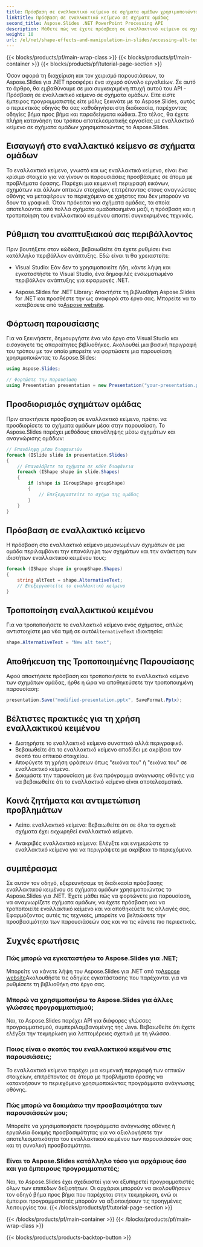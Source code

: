 ```yaml
---
title: Πρόσβαση σε εναλλακτικό κείμενο σε σχήματα ομάδων χρησιμοποιώντας το Aspose.Slides
linktitle: Πρόσβαση σε εναλλακτικό κείμενο σε σχήματα ομάδας
second_title: Aspose.Slides .NET PowerPoint Processing API
description: Μάθετε πώς να έχετε πρόσβαση σε εναλλακτικό κείμενο σε σχήματα ομάδων χρησιμοποιώντας το Aspose.Slides για .NET. Οδηγός βήμα προς βήμα με παραδείγματα κώδικα.
weight: 10
url: /el/net/shape-effects-and-manipulation-in-slides/accessing-alt-text-group-shapes/
---
```


{{< blocks/products/pf/main-wrap-class >}}
{{< blocks/products/pf/main-container >}}
{{< blocks/products/pf/tutorial-page-section >}}


Όσον αφορά τη διαχείριση και τον χειρισμό παρουσιάσεων, το Aspose.Slides για .NET προσφέρει ένα ισχυρό σύνολο εργαλείων. Σε αυτό το άρθρο, θα εμβαθύνουμε σε μια συγκεκριμένη πτυχή αυτού του API - Πρόσβαση σε εναλλακτικό κείμενο σε σχήματα ομάδων. Είτε είστε έμπειρος προγραμματιστής είτε μόλις ξεκινάτε με το Aspose.Slides, αυτός ο περιεκτικός οδηγός θα σας καθοδηγήσει στη διαδικασία, παρέχοντας οδηγίες βήμα προς βήμα και παραδείγματα κώδικα. Στο τέλος, θα έχετε πλήρη κατανόηση του τρόπου αποτελεσματικής εργασίας με εναλλακτικό κείμενο σε σχήματα ομάδων χρησιμοποιώντας το Aspose.Slides.

## Εισαγωγή στο εναλλακτικό κείμενο σε σχήματα ομάδων

Το εναλλακτικό κείμενο, γνωστό και ως εναλλακτικό κείμενο, είναι ένα κρίσιμο στοιχείο για να γίνουν οι παρουσιάσεις προσβάσιμες σε άτομα με προβλήματα όρασης. Παρέχει μια κειμενική περιγραφή εικόνων, σχημάτων και άλλων οπτικών στοιχείων, επιτρέποντας στους αναγνώστες οθόνης να μεταφέρουν το περιεχόμενο σε χρήστες που δεν μπορούν να δουν τα γραφικά. Όταν πρόκειται για σχήματα ομάδας, τα οποία αποτελούνται από πολλά σχήματα ομαδοποιημένα μαζί, η πρόσβαση και η τροποποίηση του εναλλακτικού κειμένου απαιτεί συγκεκριμένες τεχνικές.

## Ρύθμιση του αναπτυξιακού σας περιβάλλοντος

Πριν βουτήξετε στον κώδικα, βεβαιωθείτε ότι έχετε ρυθμίσει ένα κατάλληλο περιβάλλον ανάπτυξης. Εδώ είναι τι θα χρειαστείτε:

- Visual Studio: Εάν δεν το χρησιμοποιείτε ήδη, κάντε λήψη και εγκαταστήστε το Visual Studio, ένα δημοφιλές ενσωματωμένο περιβάλλον ανάπτυξης για εφαρμογές .NET.

-  Aspose.Slides for .NET Library: Αποκτήστε τη βιβλιοθήκη Aspose.Slides for .NET και προσθέστε την ως αναφορά στο έργο σας. Μπορείτε να το κατεβάσετε από το[Aspose website](https://reference.aspose.com/slides/net/).

## Φόρτωση παρουσίασης

Για να ξεκινήσετε, δημιουργήστε ένα νέο έργο στο Visual Studio και εισαγάγετε τις απαραίτητες βιβλιοθήκες. Ακολουθεί μια βασική περιγραφή του τρόπου με τον οποίο μπορείτε να φορτώσετε μια παρουσίαση χρησιμοποιώντας το Aspose.Slides:

```csharp
using Aspose.Slides;

// Φορτώστε την παρουσίαση
using Presentation presentation = new Presentation("your-presentation.pptx");
```

## Προσδιορισμός σχημάτων ομάδας

Πριν αποκτήσετε πρόσβαση σε εναλλακτικό κείμενο, πρέπει να προσδιορίσετε τα σχήματα ομάδων μέσα στην παρουσίαση. Το Aspose.Slides παρέχει μεθόδους επανάληψης μέσω σχημάτων και αναγνώρισης ομάδων:

```csharp
// Επανάληψη μέσω διαφανειών
foreach (ISlide slide in presentation.Slides)
{
    // Επαναλάβετε τα σχήματα σε κάθε διαφάνεια
    foreach (IShape shape in slide.Shapes)
    {
        if (shape is IGroupShape groupShape)
        {
            // Επεξεργαστείτε το σχήμα της ομάδας
        }
    }
}
```

## Πρόσβαση σε εναλλακτικό κείμενο

Η πρόσβαση στο εναλλακτικό κείμενο μεμονωμένων σχημάτων σε μια ομάδα περιλαμβάνει την επανάληψη των σχημάτων και την ανάκτηση των ιδιοτήτων εναλλακτικού κειμένου τους:

```csharp
foreach (IShape shape in groupShape.Shapes)
{
    string altText = shape.AlternativeText;
    // Επεξεργαστείτε το εναλλακτικό κείμενο
}
```

## Τροποποίηση εναλλακτικού κειμένου

 Για να τροποποιήσετε το εναλλακτικό κείμενο ενός σχήματος, απλώς αντιστοιχίστε μια νέα τιμή σε αυτό`AlternativeText` ιδιοκτησία:

```csharp
shape.AlternativeText = "New alt text";
```

## Αποθήκευση της Τροποποιημένης Παρουσίασης

Αφού αποκτήσετε πρόσβαση και τροποποιήσετε το εναλλακτικό κείμενο των σχημάτων ομάδας, ήρθε η ώρα να αποθηκεύσετε την τροποποιημένη παρουσίαση:

```csharp
presentation.Save("modified-presentation.pptx", SaveFormat.Pptx);
```

## Βέλτιστες πρακτικές για τη χρήση εναλλακτικού κειμένου

- Διατηρήστε το εναλλακτικό κείμενο συνοπτικό αλλά περιγραφικό.
- Βεβαιωθείτε ότι το εναλλακτικό κείμενο αποδίδει με ακρίβεια τον σκοπό του οπτικού στοιχείου.
- Αποφύγετε τη χρήση φράσεων όπως "εικόνα του" ή "εικόνα του" σε εναλλακτικό κείμενο.
- Δοκιμάστε την παρουσίαση με ένα πρόγραμμα ανάγνωσης οθόνης για να βεβαιωθείτε ότι το εναλλακτικό κείμενο είναι αποτελεσματικό.

## Κοινά ζητήματα και αντιμετώπιση προβλημάτων

- Λείπει εναλλακτικό κείμενο: Βεβαιωθείτε ότι σε όλα τα σχετικά σχήματα έχει εκχωρηθεί εναλλακτικό κείμενο.

- Ανακριβές εναλλακτικό κείμενο: Ελέγξτε και ενημερώστε το εναλλακτικό κείμενο για να περιγράψετε με ακρίβεια το περιεχόμενο.

## συμπέρασμα

Σε αυτόν τον οδηγό, εξερευνήσαμε τη διαδικασία πρόσβασης εναλλακτικού κειμένου σε σχήματα ομάδων χρησιμοποιώντας το Aspose.Slides για .NET. Έχετε μάθει πώς να φορτώνετε μια παρουσίαση, να αναγνωρίζετε σχήματα ομάδων, να έχετε πρόσβαση και να τροποποιείτε εναλλακτικό κείμενο και να αποθηκεύετε τις αλλαγές σας. Εφαρμόζοντας αυτές τις τεχνικές, μπορείτε να βελτιώσετε την προσβασιμότητα των παρουσιάσεών σας και να τις κάνετε πιο περιεκτικές.

## Συχνές ερωτήσεις

### Πώς μπορώ να εγκαταστήσω το Aspose.Slides για .NET;

 Μπορείτε να κάνετε λήψη του Aspose.Slides για .NET από το[Aspose website](https://reference.aspose.com/slides/net/)Ακολουθήστε τις οδηγίες εγκατάστασης που παρέχονται για να ρυθμίσετε τη βιβλιοθήκη στο έργο σας.

### Μπορώ να χρησιμοποιήσω το Aspose.Slides για άλλες γλώσσες προγραμματισμού;

Ναι, το Aspose.Slides παρέχει API για διάφορες γλώσσες προγραμματισμού, συμπεριλαμβανομένης της Java. Βεβαιωθείτε ότι έχετε ελέγξει την τεκμηρίωση για λεπτομέρειες σχετικά με τη γλώσσα.

### Ποιος είναι ο σκοπός του εναλλακτικού κειμένου στις παρουσιάσεις;

Το εναλλακτικό κείμενο παρέχει μια κειμενική περιγραφή των οπτικών στοιχείων, επιτρέποντας σε άτομα με προβλήματα όρασης να κατανοήσουν το περιεχόμενο χρησιμοποιώντας προγράμματα ανάγνωσης οθόνης.

### Πώς μπορώ να δοκιμάσω την προσβασιμότητα των παρουσιάσεών μου;

Μπορείτε να χρησιμοποιήσετε προγράμματα ανάγνωσης οθόνης ή εργαλεία δοκιμής προσβασιμότητας για να αξιολογήσετε την αποτελεσματικότητα του εναλλακτικού κειμένου των παρουσιάσεών σας και τη συνολική προσβασιμότητα.

### Είναι το Aspose.Slides κατάλληλο τόσο για αρχάριους όσο και για έμπειρους προγραμματιστές;

Ναι, το Aspose.Slides έχει σχεδιαστεί για να εξυπηρετεί προγραμματιστές όλων των επιπέδων δεξιοτήτων. Οι αρχάριοι μπορούν να ακολουθήσουν τον οδηγό βήμα προς βήμα που παρέχεται στην τεκμηρίωση, ενώ οι έμπειροι προγραμματιστές μπορούν να αξιοποιήσουν τις προηγμένες λειτουργίες του.
{{< /blocks/products/pf/tutorial-page-section >}}

{{< /blocks/products/pf/main-container >}}
{{< /blocks/products/pf/main-wrap-class >}}

{{< blocks/products/products-backtop-button >}}
